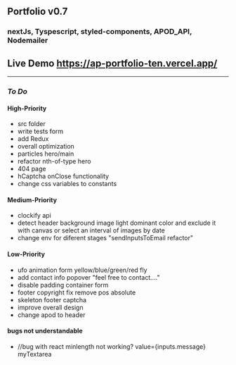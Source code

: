 ## Portfolio v0.7

### nextJs, Tyspescript, styled-components, APOD_API, Nodemailer

## Live Demo https://ap-portfolio-ten.vercel.app/

---

### _To Do_

#### High-Priority

- src folder
- write tests form
- add Redux
- overall optimization
- particles hero/main
- refactor nth-of-type hero
- 404 page
- hCaptcha onClose functionality
- change css variables to constants

#### Medium-Priority

- clockify api
- detect header background image light dominant color and exclude it with canvas
  or select an interval of images by date
- change env for diferent stages "sendInputsToEmail refactor"

#### Low-Priority

- ufo animation form yellow/blue/green/red fly
- add contact info popover "feel free to contact...."
- disable padding container form
- footer copyright fix remove pos absolute
- skeleton footer captcha
- improve overall design
- change apod to header

#### bugs not understandable

- //bug with react minlength not working? value={inputs.message} myTextarea
